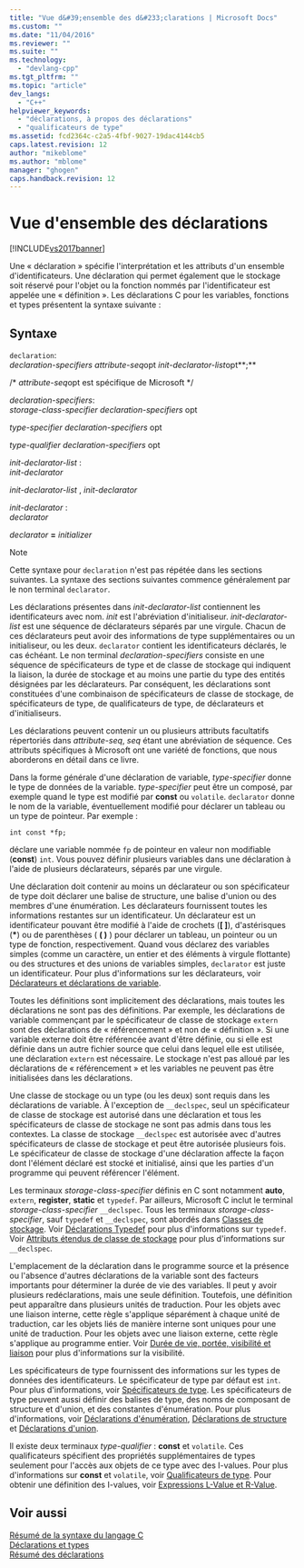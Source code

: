 ```yaml
---
title: "Vue d&#39;ensemble des d&#233;clarations | Microsoft Docs"
ms.custom: ""
ms.date: "11/04/2016"
ms.reviewer: ""
ms.suite: ""
ms.technology: 
  - "devlang-cpp"
ms.tgt_pltfrm: ""
ms.topic: "article"
dev_langs: 
  - "C++"
helpviewer_keywords: 
  - "déclarations, à propos des déclarations"
  - "qualificateurs de type"
ms.assetid: fcd2364c-c2a5-4fbf-9027-19dac4144cb5
caps.latest.revision: 12
author: "mikeblome"
ms.author: "mblome"
manager: "ghogen"
caps.handback.revision: 12
---
```

# Vue d&#39;ensemble des d&#233;clarations
[!INCLUDE[vs2017banner](../assembler/inline/includes/vs2017banner.md)]

Une « déclaration » spécifie l'interprétation et les attributs d'un ensemble d'identificateurs.  Une déclaration qui permet également que le stockage soit réservé pour l'objet ou la fonction nommés par l'identificateur est appelée une « définition ». Les déclarations C pour les variables, fonctions et types présentent la syntaxe suivante :  
  
## Syntaxe  
 `declaration`:  
 *declaration\-specifiers* *attribute\-seq*opt *init\-declarator\-list*opt**;**  
  
 \/\* *attribute\-seq*opt est spécifique de Microsoft \*\/  
  
 *declaration\-specifiers*:  
 *storage\-class\-specifier declaration\-specifiers* opt  
  
 *type\-specifier declaration\-specifiers*  opt  
  
 *type\-qualifier declaration\-specifiers*  opt  
  
 *init\-declarator\-list* :  
 *init\-declarator*  
  
 *init\-declarator\-list* , *init\-declarator*  
  
 *init\-declarator* :  
 *declarator*  
  
 *declarator*  **\=**  *initializer*  
  
> [!NOTE]
>  Cette syntaxe pour `declaration` n'est pas répétée dans les sections suivantes.  La syntaxe des sections suivantes commence généralement par le non terminal `declarator`.  
  
 Les déclarations présentes dans *init\-declarator\-list* contiennent les identificateurs avec nom. *init* est l'abréviation d'initialiseur.  *init\-declarator\-list* est une séquence de déclarateurs séparés par une virgule. Chacun de ces déclarateurs peut avoir des informations de type supplémentaires ou un initialiseur, ou les deux.  `declarator` contient les identificateurs déclarés, le cas échéant.  Le non terminal *declaration\-specifiers* consiste en une séquence de spécificateurs de type et de classe de stockage qui indiquent la liaison, la durée de stockage et au moins une partie du type des entités désignées par les déclarateurs.  Par conséquent, les déclarations sont constituées d'une combinaison de spécificateurs de classe de stockage, de spécificateurs de type, de qualificateurs de type, de déclarateurs et d'initialiseurs.  
  
 Les déclarations peuvent contenir un ou plusieurs attributs facultatifs répertoriés dans *attribute\-seq*, *seq* étant une abréviation de séquence.  Ces attributs spécifiques à Microsoft ont une variété de fonctions, que nous aborderons en détail dans ce livre.  
  
 Dans la forme générale d'une déclaration de variable, *type\-specifier* donne le type de données de la variable.  *type\-specifier* peut être un composé, par exemple quand le type est modifié par **const** ou `volatile`.  `declarator` donne le nom de la variable, éventuellement modifié pour déclarer un tableau ou un type de pointeur.  Par exemple :  
  
```  
int const *fp;  
```  
  
 déclare une variable nommée `fp` de pointeur en valeur non modifiable \(**const**\) `int`.  Vous pouvez définir plusieurs variables dans une déclaration à l'aide de plusieurs déclarateurs, séparés par une virgule.  
  
 Une déclaration doit contenir au moins un déclarateur ou son spécificateur de type doit déclarer une balise de structure, une balise d'union ou des membres d'une énumération.  Les déclarateurs fournissent toutes les informations restantes sur un identificateur.  Un déclarateur est un identificateur pouvant être modifié à l'aide de crochets \(**\[ \]**\), d'astérisques \(**\***\) ou de parenthèses \( **\( \)** \) pour déclarer un tableau, un pointeur ou un type de fonction, respectivement.  Quand vous déclarez des variables simples \(comme un caractère, un entier et des éléments à virgule flottante\) ou des structures et des unions de variables simples, `declarator` est juste un identificateur.  Pour plus d'informations sur les déclarateurs, voir [Déclarateurs et déclarations de variable](../c-language/declarators-and-variable-declarations.md).  
  
 Toutes les définitions sont implicitement des déclarations, mais toutes les déclarations ne sont pas des définitions.  Par exemple, les déclarations de variable commençant par le spécificateur de classe de stockage `extern` sont des déclarations de « référencement » et non de « définition ».  Si une variable externe doit être référencée avant d'être définie, ou si elle est définie dans un autre fichier source que celui dans lequel elle est utilisée, une déclaration `extern` est nécessaire.  Le stockage n'est pas alloué par les déclarations de « référencement » et les variables ne peuvent pas être initialisées dans les déclarations.  
  
 Une classe de stockage ou un type \(ou les deux\) sont requis dans les déclarations de variable.  À l'exception de `__declspec`, seul un spécificateur de classe de stockage est autorisé dans une déclaration et tous les spécificateurs de classe de stockage ne sont pas admis dans tous les contextes.  La classe de stockage `__declspec` est autorisée avec d'autres spécificateurs de classe de stockage et peut être autorisée plusieurs fois.  Le spécificateur de classe de stockage d'une déclaration affecte la façon dont l'élément déclaré est stocké et initialisé, ainsi que les parties d'un programme qui peuvent référencer l'élément.  
  
 Les terminaux *storage\-class\-specifier* définis en C sont notamment **auto**, `extern`, **register**, **static** et `typedef`.  Par ailleurs, Microsoft C inclut le terminal *storage\-class\-specifier* `__declspec`.  Tous les terminaux *storage\-class\-specifier*, sauf `typedef` et `__declspec`, sont abordés dans [Classes de stockage](../c-language/c-storage-classes.md).  Voir [Déclarations Typedef](../c-language/typedef-declarations.md) pour plus d'informations sur `typedef`.  Voir [Attributs étendus de classe de stockage](../c-language/c-extended-storage-class-attributes.md) pour plus d'informations sur `__declspec`.  
  
 L'emplacement de la déclaration dans le programme source et la présence ou l'absence d'autres déclarations de la variable sont des facteurs importants pour déterminer la durée de vie des variables.  Il peut y avoir plusieurs redéclarations, mais une seule définition.  Toutefois, une définition peut apparaître dans plusieurs unités de traduction.  Pour les objets avec une liaison interne, cette règle s'applique séparément à chaque unité de traduction, car les objets liés de manière interne sont uniques pour une unité de traduction.  Pour les objets avec une liaison externe, cette règle s'applique au programme entier.  Voir [Durée de vie, portée, visibilité et liaison](../c-language/lifetime-scope-visibility-and-linkage.md) pour plus d'informations sur la visibilité.  
  
 Les spécificateurs de type fournissent des informations sur les types de données des identificateurs.  Le spécificateur de type par défaut est `int`.  Pour plus d'informations, voir [Spécificateurs de type](../c-language/c-type-specifiers.md).  Les spécificateurs de type peuvent aussi définir des balises de type, des noms de composant de structure et d'union, et des constantes d'énumération.  Pour plus d'informations, voir [Déclarations d'énumération](../c-language/c-enumeration-declarations.md), [Déclarations de structure](../c-language/structure-declarations.md) et [Déclarations d'union](../c-language/union-declarations.md).  
  
 Il existe deux terminaux *type\-qualifier* : **const** et `volatile`.  Ces qualificateurs spécifient des propriétés supplémentaires de types seulement pour l'accès aux objets de ce type avec des I\-values.  Pour plus d'informations sur **const** et `volatile`, voir [Qualificateurs de type](../c-language/type-qualifiers.md).  Pour obtenir une définition des I\-values, voir [Expressions L\-Value et R\-Value](../c-language/l-value-and-r-value-expressions.md).  
  
## Voir aussi  
 [Résumé de la syntaxe du langage C](../c-language/c-language-syntax-summary.md)   
 [Déclarations et types](../c-language/declarations-and-types.md)   
 [Résumé des déclarations](../c-language/summary-of-declarations.md)